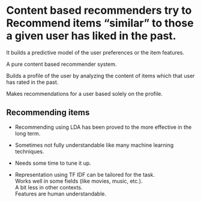 # Content based recommenders try to Recommend items “similar” to those a given user has liked in the past.

It builds a predictive model of the user preferences or the item features.  

A pure content based recommender system.  

Builds a profile of the user by analyzing the content of items which that user has rated in the past.  

Makes recommendations for a user based solely on the profile.  

## Recommending items

- Recommending using LDA has been proved to the more effective in the long term.  

- Sometimes not fully understandable like many machine learning techniques.  

- Needs some time to tune it up.  

- Representation using TF IDF can be tailored for the task.  
    Works well in some fields (like movies, music, etc.).  
    A bit less in other contexts.  
    Features are human understandable.  
